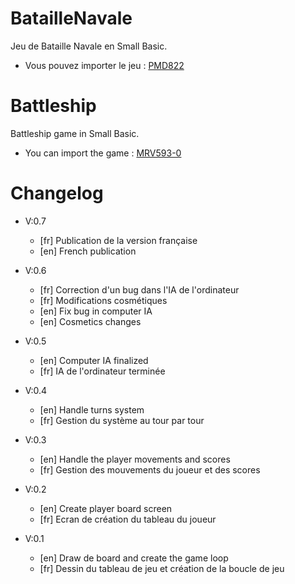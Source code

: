 # BatailleNavale

Jeu de Bataille Navale en Small Basic.

- Vous pouvez importer le jeu : [PMD822](http://smallbasic.com/program/?PMD822)

# Battleship

Battleship game in Small Basic.

- You can import the game : [MRV593-0](http://smallbasic.com/program/?MRV593-0)

# Changelog

- V:0.7
	- [fr] Publication de la version française
	- [en] French publication


- V:0.6
	- [fr] Correction d'un bug dans l'IA de l'ordinateur
	- [fr] Modifications cosmétiques
	- [en] Fix bug in computer IA
	- [en] Cosmetics changes


- V:0.5
	- [en] Computer IA finalized
	- [fr] IA de l'ordinateur terminée


- V:0.4
	- [en] Handle turns system
	- [fr] Gestion du système au tour par tour


- V:0.3
	- [en] Handle the player movements and scores
	- [fr] Gestion des mouvements du joueur et des scores


- V:0.2
	- [en] Create player board screen
	- [fr] Ecran de création du tableau du joueur


- V:0.1
	- [en] Draw de board and create the game loop
	- [fr] Dessin du tableau de jeu et création de la boucle de jeu


